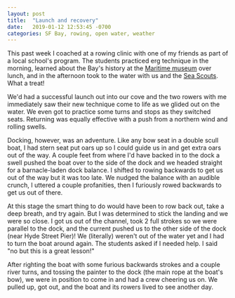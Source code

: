 ```yaml
---
layout: post
title:  "Launch and recovery"
date:   2019-01-12 12:53:45 -0700
categories: SF Bay, rowing, open water, weather
---
```


This past week I coached at a rowing clinic with one of my friends as part of a local school's program. The students practiced erg technique in the morning, learned about the Bay's history at the [Maritime museum](https://www.nps.gov/safr/learn/historyculture/bathhousebuilding.htm) over lunch, and in the afternoon took to the water with us and the [Sea Scouts](https://seascout.org/). What a treat!

We'd had a successful launch out into our cove and the two rowers with me immediately saw their new technique come to life as we glided out on the water. We even got to practice some turns and stops as they switched seats. Returning was equally effective with a push from a northern wind and rolling swells.

Docking, however, was an adventure. Like any bow seat in a double scull boat, I had stern seat put oars up so I could guide us in and get extra oars out of the way. A couple feet from where I'd have backed in to the dock a swell pushed the boat over to the side of the dock and we headed straight for a barnacle-laden dock balance. I shifted to rowing backwards to get us out of the way but it was too late. We nudged the balance with an audible crunch, I uttered a couple profanities, then I furiously rowed backwards to get us out of there.

At this stage the smart thing to do would have been to row back out, take a deep breath, and try again. But I was determined to stick the landing and we were so close. I got us out of the channel, took 2 full strokes so we were parallel to the dock, and the current pushed us to the other side of the dock (near Hyde Street Pier)! We (literally) weren't out of the water yet and I had to turn the boat around again. The students asked if I needed help. I said "no but this is a great lesson!"

After righting the boat with some furious backwards strokes and a couple river turns, and tossing the painter to the dock (the main rope at the boat's bow), we were in position to come in and had a crew cheering us on. We pulled up, got out, and the boat and its rowers lived to see another day.
